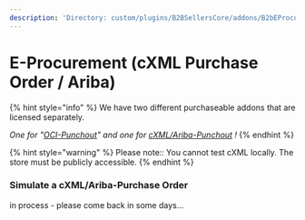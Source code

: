 ```yaml
---
description: 'Directory: custom/plugins/B2BSellersCore/addons/B2bEProcurementCXML'
---
```


# E-Procurement (cXML Purchase Order / Ariba)

{% hint style="info" %}
We have two different purchaseable addons that are licensed separately.&#x20;

_One for "_[_OCI-Punchout_](e-procurement-oci-punchout.md)_" and one for_ [_cXML/Ariba-Punchout_](e-procurement-cxml-purchase-order-ariba.md) _!_
{% endhint %}

{% hint style="warning" %}
Please note:: You cannot test cXML locally. The store must be publicly accessible.
{% endhint %}

### Simulate a cXML/Ariba-Purchase Order

in process - please come back in some days...
